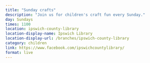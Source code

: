 ```yaml
---
title: "Sunday crafts"
description: "Join us for children's craft fun every Sunday."
day: Sundays
times: 1100
location: ipswich-county-library
location-display-name: Ipswich Library
location-display-url: /branches/ipswich-county-library
category: children
link: https://www.facebook.com/ipswichcountylibrary/
format: live
---
```



